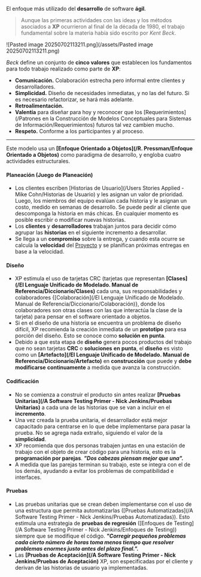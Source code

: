 El enfoque más utilizado del **desarrollo** de software **ágil**. 
> Aunque las primeras actividades con las ideas y los métodos asociados a **XP** ocurrieron al final de la década de 1980, el trabajo fundamental sobre la materia había sido escrito por *Kent Beck*. 

![Pasted image 20250702113211.png](/assets/Pasted image 20250702113211.png)

*Beck* define un conjunto de **cinco valores** que establecen los fundamentos para todo trabajo realizado como parte de **XP**:

- **Comunicación.** Colaboración estrecha pero informal entre clientes y desarrolladores.
- **Simplicidad.** Diseño de necesidades inmediatas, y no las del futuro. Si es necesario refactorizar, se hará más adelante.
- **Retroalimentación.** 
- **Valentía** para diseñar para hoy y reconocer que los [Requerimientos](/Patrones en la Construcción de Modelos Conceptuales para Sistemas de Información/Requerimientos) futuros tal vez cambien mucho.
- **Respeto.** Conforme a los participantes y al proceso.
****
Este modelo usa un **[Enfoque Orientado a Objetos](/R. Pressman/Enfoque Orientado a Objetos)** como paradigma de desarrollo, y engloba cuatro actividades estructurales.
#### **Planeación (Juego de Planeación)** 

- Los clientes escriben [Historias de Usuario](/Users Stories Applied - Mike Cohn/Historias de Usuario) y les asignan un valor de prioridad. Luego, los miembros del equipo evalúan cada historia y le asignan un costo, medido en semanas de desarrollo. Se puede pedir al cliente que descomponga la historia en más chicas. En cualquier momento es posible escribir o modificar nuevas historias.
- Los **clientes** y **desarrolladores** trabajan juntos para decidir cómo agrupar las **historias** en el siguiente incremento a desarrollar.
- Se llega a un **compromiso** sobre la entrega, y cuando esta ocurre se calcula la **velocidad** del [Proyecto](/MSI/PMBOK/Proyecto) y se planifican próximas entregas en base a la velocidad.
#### **Diseño**

- XP estimula el uso de tarjetas CRC (tarjetas que representan **[Clases](/El Lenguaje Unificado de Modelado. Manual de Referencia/Diccionario/Clases)** cada una, sus responsabilidades y colaboradores {[Colaboración](/El Lenguaje Unificado de Modelado. Manual de Referencia/Diccionario/Colaboración)}, donde los colaboradores son otras clases con las que interactúa la clase de la tarjeta) para pensar en el software orientado a objetos.
- Si en el diseño de una historia se encuentra un problema de diseño difícil, XP recomienda la creación inmediata de un **prototipo** para esa porción del diseño. Esto se conoce como **solución en punta**.
- Debido a que esta etapa de **diseño** genera pocos productos del trabajo que no sean tarjetas **CRC** o **soluciones** **en** **punta**, el **diseño** es visto como un **[Artefacto](/El Lenguaje Unificado de Modelado. Manual de Referencia/Diccionario/Artefacto)** en **construcción** que puede y **debe** **modificarse** **continuamente** a medida que avanza la construcción.
#### **Codificación** 

- No se comienza a construir el producto sin antes realizar **[Pruebas Unitarias](/A Software Testing Primer - Nick Jenkins/Pruebas Unitarias)** a cada una de las historias que se van a incluir en el **incremento**.
- Una vez creada la prueba unitaria, el desarrollador está mejor capacitado para centrarse en lo que debe implementarse para pasar la prueba. No se agrega nada extraño, siguiendo el valor de la **simplicidad**.
- XP recomienda que dos personas trabajen juntas en una estación de trabajo con el objeto de crear código para una historia, esto es la **programación por parejas**. **_"Dos cabezas piensan mejor que una"._**
- A medida que las parejas terminan su trabajo, este se integra con el de los demás, ayudando a evitar los problemas de compatibilidad e interfaces.
#### **Pruebas** 

- Las pruebas unitarias que se crean deben implementarse con el uso de una estructura que permita automatizarlas ([Pruebas Automatizadas](/A Software Testing Primer - Nick Jenkins/Pruebas Automatizadas)). Esto estimula una estrategia de **pruebas de regresión** ([Enfoques de Testing](/A Software Testing Primer - Nick Jenkins/Enfoques de Testing)) siempre que se modifique el código. **_"Corregir pequeños problemas cada cierto número de horas toma menos tiempo que resolver problemas enormes justo antes del plazo final."._**
- Las **[Pruebas de Aceptación](/A Software Testing Primer - Nick Jenkins/Pruebas de Aceptación)** XP, son especificadas por el cliente y derivan de las historias de usuario ya implementadas.